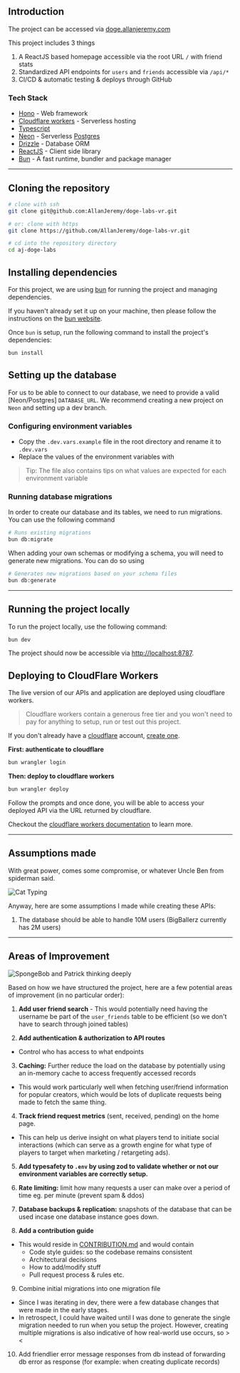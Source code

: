 ## Introduction

The project can be accessed via [doge.allanjeremy.com](https://doge.allanjeremy.com)

This project includes 3 things

1. A ReactJS based homepage accessible via the root URL `/` with friend stats
2. Standardized API endpoints for `users` and `friends` accessible via `/api/*`
3. CI/CD & automatic testing & deploys through GitHub

### Tech Stack

- [Hono](https://hono.dev) - Web framework
- [Cloudflare workers](https://workers.cloudflare.com/) - Serverless hosting
- [Typescript](https://www.typescriptlang.org/)
- [Neon](https://neon.tech/) - Serverless [Postgres](https://www.postgresql.org/)
- [Drizzle](https://orm.drizzle.team/) - Database ORM
- [ReactJS](https://react.dev/) - Client side library
- [Bun](https://bun.sh) - A fast runtime, bundler and package manager

---

## Cloning the repository

```sh
# clone with ssh
git clone git@github.com:AllanJeremy/doge-labs-vr.git

# or: clone with https
git clone https://github.com/AllanJeremy/doge-labs-vr.git

# cd into the repository directory
cd aj-doge-labs
```

## Installing dependencies

For this project, we are using [bun](https://bun.sh/) for running the project and managing dependencies.

If you haven't already set it up on your machine, then please follow the instructions on the [bun website](https://bun.sh/).

Once `bun` is setup, run the following command to install the project's dependencies:

```sh
bun install
```

## Setting up the database

For us to be able to connect to our database, we need to provide a valid [Neon/Postgres] `DATABASE_URL`. We recommend creating a new project on `Neon` and setting up a dev branch.

### Configuring environment variables

- Copy the `.dev.vars.example` file in the root directory and rename it to `.dev.vars`
- Replace the values of the environment variables with

> Tip: The file also contains tips on what values are expected for each environment variable

### Running database migrations

In order to create our database and its tables, we need to run migrations. You can use the following command

```sh
# Runs existing migrations
bun db:migrate
```

When adding your own schemas or modifying a schema, you will need to generate new migrations. You can do so using

```sh
# Generates new migrations based on your schema files
bun db:generate
```

---

## Running the project locally

To run the project locally, use the following command:

```sh
bun dev
```

The project should now be accessible via [http://localhost:8787](http://localhost:8787).

## Deploying to CloudFlare Workers

The live version of our APIs and application are deployed using cloudflare workers.

> Cloudflare workers contain a generous free tier and you won't need to pay for anything to setup, run or test out this project.

If you don't already have a [cloudflare](https://cloudflare.com) account, [create one](https://dash.cloudflare.com/login).

**First: authenticate to cloudflare**

```sh
bun wrangler login
```

**Then: deploy to cloudflare workers**

```sh
bun wrangler deploy
```

Follow the prompts and once done, you will be able to access your deployed API via the URL returned by cloudflare.

Checkout the [cloudflare workers documentation](https://developers.cloudflare.com/workers) to learn more.

---

## Assumptions made

With great power, comes some compromise, or whatever Uncle Ben from spiderman said.

![Cat Typing](memes/cat-typing.gif)

Anyway, here are some assumptions I made while creating these APIs:

1. The database should be able to handle 10M users (BigBallerz currently has 2M users)

---

## Areas of Improvement

![SpongeBob and Patrick thinking deeply](memes/spongebob-and-patrick-thinking.gif)

Based on how we have structured the project, here are a few potential areas of improvement (in no particular order):

1. **Add user friend search** - This would potentially need having the username be part of the `user_friends` table to be efficient (so we don't have to search through joined tables)

2. **Add authentication & authorization to API routes**

- Control who has access to what endpoints

3. **Caching:** Further reduce the load on the database by potentially using an in-memory cache to access frequently accessed records

- This would work particularly well when fetching user/friend information for popular creators, which would be lots of duplicate requests being made to fetch the same thing.

4. **Track friend request metrics** (sent, received, pending) on the home page.

- This can help us derive insight on what players tend to initiate social interactions (which can serve as a growth engine for what type of players to target when marketing / retargeting ads).

5. **Add typesafety to `.env` by using zod to validate whether or not our environment variables are correctly setup.**

6. **Rate limiting:** limit how many requests a user can make over a period of time eg. per minute (prevent spam & ddos)

7. **Database backups & replication:** snapshots of the database that can be used incase one database instance goes down.

8. **Add a contribution guide**

- This would reside in [CONTRIBUTION.md](CONTRIBUTION.md) and would contain
  - Code style guides: so the codebase remains consistent
  - Architectural decisions
  - How to add/modify stuff
  - Pull request process & rules etc.

9. Combine initial migrations into one migration file

- Since I was iterating in dev, there were a few database changes that were made in the early stages.
- In retrospect, I could have waited until I was done to generate the single migration needed to run when you setup the project. However, creating multiple migrations is also indicative of how real-world use occurs, so ><

10. Add friendlier error message responses from db instead of forwarding db error as response (for example: when creating duplicate records)
